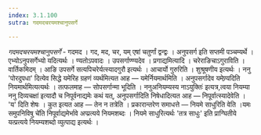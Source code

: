 ```yaml
---
index: 3.1.100
sutra: गदमदचरयमश्चानुपसर्गे

---
```

_गदमदचरयमश्चानुपसर्गे_ - गदमद । गद, मद, चर, यम् एषां चतुर्णां द्वन्द्वः । अनुपसर्ग इति सप्तमी पञ्चम्यर्थे । एभ्योऽनुपसर्गेभ्यो यदित्यर्थः । ण्यतोऽपवादः । उपसर्गाण्ण्यदेव । प्रगाद्यमित्यादि । चरेराङिचाऽगुराविति । वार्तिकमिदम् । आङि उपसर्गे सत्यपिचरेर्यत्स्यादगुरौ इत्यर्थः । आचार्यो गुरुरिति । शुश्रूषणीय इत्यर्थः । ननु 'पोरदुपधा' दित्येव सिद्धे यमेरिह ग्रहणं व्यर्थमित्यत आह —  यमेर्नियमार्थमिति । अनुपसर्गादेव यमेण्र्यदिति नियमार्थमित्यत्यर्थः । तत्फलमाह —  सोपसर्गान्मा भूदिति । ननुअनियम्यस्य नाऽयुक्तिः॑ इत्यत्र,त्वया नियम्या ननु दिव्यचक्षा॑ इत्यादौ च निपूर्वनाद्यमेः कथं यत्, अनुपसर्गादिति निषेधादित्यत आह —  निपूर्वात्स्यादेवेति । 'य' दिति शेषः । कुत इत्यत आह —  तेन न तत्रेति । प्रकारान्तरेण समाधत्ते —  नियमे साधुरिति वेति ।यमः समुपनिविषु चे॑ति निपूर्वाद्यमेर्भावे अप्प्रत्यये नियमशब्दः । नियमे साधुरित्यर्थः 'तत्र साधुः' इति प्राग्घितीये यत्प्रत्यये नियम्यशब्दो व्युत्पाद्य इत्यर्थः ।
